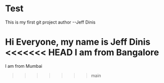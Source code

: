 # Test
This is my first git project
author --Jeff Dinis

Hi Everyone, my name is Jeff Dinis
<<<<<<< HEAD
I am from Bangalore
=======
I am from Mumbai
>>>>>>> main
